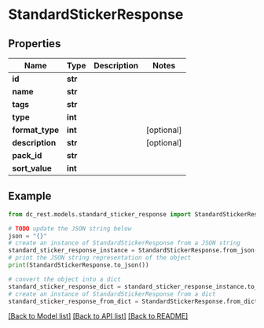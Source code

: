 # StandardStickerResponse


## Properties

Name | Type | Description | Notes
------------ | ------------- | ------------- | -------------
**id** | **str** |  | 
**name** | **str** |  | 
**tags** | **str** |  | 
**type** | **int** |  | 
**format_type** | **int** |  | [optional] 
**description** | **str** |  | [optional] 
**pack_id** | **str** |  | 
**sort_value** | **int** |  | 

## Example

```python
from dc_rest.models.standard_sticker_response import StandardStickerResponse

# TODO update the JSON string below
json = "{}"
# create an instance of StandardStickerResponse from a JSON string
standard_sticker_response_instance = StandardStickerResponse.from_json(json)
# print the JSON string representation of the object
print(StandardStickerResponse.to_json())

# convert the object into a dict
standard_sticker_response_dict = standard_sticker_response_instance.to_dict()
# create an instance of StandardStickerResponse from a dict
standard_sticker_response_from_dict = StandardStickerResponse.from_dict(standard_sticker_response_dict)
```
[[Back to Model list]](../README.md#documentation-for-models) [[Back to API list]](../README.md#documentation-for-api-endpoints) [[Back to README]](../README.md)


